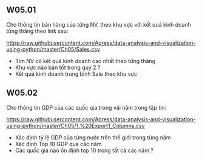 

## W05.01

Cho thông tin bán hàng của từng NV, theo khu vực với kết quả kinh doanh từng tháng theo link sau: 

https://raw.githubusercontent.com/Apress/data-analysis-and-visualization-using-python/master/Ch05/Sales.csv  
- Tìm NV có kết quả kinh doanh cao nhất theo từng tháng  
- Khu vực nào bán tốt trong quý 2 ?  
- Kết quả kinh doanh trung bình Sale theo khu vực  

## W05.02

Cho thông tin GDP của các quốc qia trong vài năm trong tập tin:  

https://raw.githubusercontent.com/Apress/data-analysis-and-visualization-using-python/master/Ch05/1.%20Export1_Columns.csv  
- Xác định tỷ lệ GDP của từng nước trên thế giới trong từng năm  
- Xác định Top 10 GDP qua các năm  
- Các quốc gia nào ổn định top 10 trong tất cả các năm ?  
